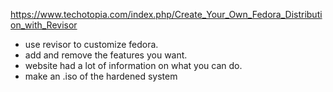 https://www.techotopia.com/index.php/Create_Your_Own_Fedora_Distribution_with_Revisor

* use revisor to customize fedora. <br>
* add and remove the features you want. <br>
* website had a lot of information on what you can do. <br>
* make an .iso of the hardened system <br>
